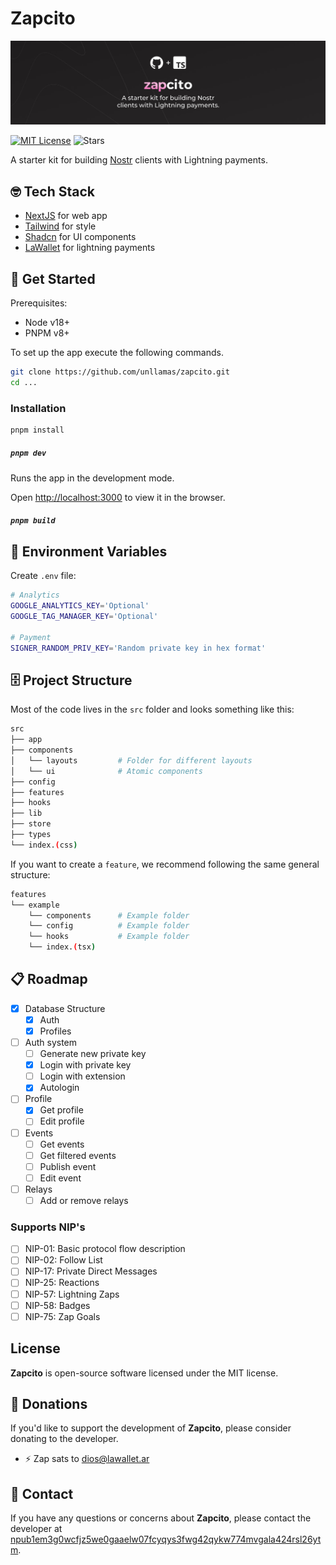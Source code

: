 # Zapcito

![Zapcito](./assets/banner.jpg)

[![MIT License](https://img.shields.io/github/license/unllamas/zapcito)](https://github.com/unllamas/zapcito/blob/main/LICENSE)
![Stars](https://badgen.net/github/stars/unllamas/zapcito/?color=yellow)

A starter kit for building [Nostr](https://nostr.com/) clients with Lightning payments.

## 🤓 Tech Stack

- [NextJS](https://nextjs.org/) for web app
- [Tailwind](https://tailwindcss.com/) for style
- [Shadcn](https://ui.shadcn.com/) for UI components
- [LaWallet](https://lawallet.io/) for lightning payments

## 🚀 Get Started

Prerequisites:

- Node v18+
- PNPM v8+

To set up the app execute the following commands.

```bash
git clone https://github.com/unllamas/zapcito.git
cd ...
```

### Installation

```bash
pnpm install
```

##### `pnpm dev`

Runs the app in the development mode.

Open [http://localhost:3000](http://localhost:3000) to view it in the browser.

##### `pnpm build`

## 🔐 Environment Variables


Create `.env` file:

```sh
# Analytics
GOOGLE_ANALYTICS_KEY='Optional'
GOOGLE_TAG_MANAGER_KEY='Optional'

# Payment
SIGNER_RANDOM_PRIV_KEY='Random private key in hex format'
```

## 🗄️ Project Structure

Most of the code lives in the `src` folder and looks something like this:

```sh
src
├── app
├── components
│   └── layouts         # Folder for different layouts
│   └── ui              # Atomic components
├── config
├── features
├── hooks
├── lib
├── store
├── types
└── index.(css)
```

If you want to create a `feature`, we recommend following the same general structure:

```sh
features
└── example
    └── components      # Example folder
    └── config          # Example folder
    └── hooks           # Example folder
    └── index.(tsx)
```

## 📋 Roadmap

- [x] Database Structure
    - [x] Auth
    - [x] Profiles
- [ ] Auth system
    - [ ] Generate new private key
    - [x] Login with private key
    - [ ] Login with extension
    - [x] Autologin
- [ ] Profile
    - [x] Get profile
    - [ ] Edit profile
- [ ] Events
    - [ ] Get events
    - [ ] Get filtered events
    - [ ] Publish event
    - [ ] Edit event
- [ ] Relays
    - [ ] Add or remove relays

### Supports NIP's 

- [ ] NIP-01: Basic protocol flow description
- [ ] NIP-02: Follow List
- [ ] NIP-17: Private Direct Messages
- [ ] NIP-25: Reactions
- [ ] NIP-57: Lightning Zaps
- [ ] NIP-58: Badges
- [ ] NIP-75: Zap Goals

## License

**Zapcito** is open-source software licensed under the MIT license.

## 🩷 Donations

If you'd like to support the development of **Zapcito**, please consider donating to the developer.

- ⚡ Zap sats to [dios@lawallet.ar](dios@lawallet.ar)

## 💌 Contact

If you have any questions or concerns about **Zapcito**, please contact the developer at [npub1em3g0wcfjz5we0gaaelw07fcyqys3fwg42qykw774mvgala424rsl26ytm](https://njump.me/npub1em3g0wcfjz5we0gaaelw07fcyqys3fwg42qykw774mvgala424rsl26ytm).